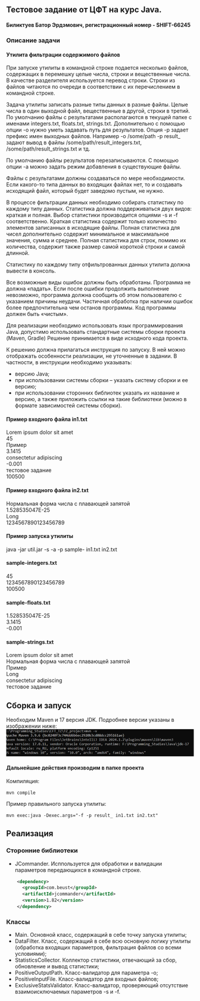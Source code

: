 ## Тестовое задание от ЦФТ на курс Java.
#### Биликтуев Батор Эрдэмович, регистрационный номер - SHIFT-66245

### Описание задачи 
#### Утилита фильтрации содержимого файлов

При запуске утилиты в командной строке подается несколько файлов, содержащих в
перемешку целые числа, строки и вещественные числа. В качестве разделителя
используется перевод строки. Строки из файлов читаются по очереди в соответствии с их
перечислением в командной строке.

Задача утилиты записать разные типы данных в разные файлы. Целые числа в один
выходной файл, вещественные в другой, строки в третий. По умолчанию файлы с
результатами располагаются в текущей папке с именами integers.txt, floats.txt, strings.txt.
Дополнительно с помощью опции -o нужно уметь задавать путь для результатов. Опция -p
задает префикс имен выходных файлов. Например -o /some/path -p result_ задают вывод в
файлы /some/path/result_integers.txt, /some/path/result_strings.txt и тд.

По умолчанию файлы результатов перезаписываются. С помощью опции -a можно задать
режим добавления в существующие файлы.

Файлы с результатами должны создаваться по мере необходимости. Если какого-то типа
данных во входящих файлах нет, то и создавать исходящий файл, который будет заведомо
пустым, не нужно.

В процессе фильтрации данных необходимо собирать статистику по каждому типу данных.
Статистика должна поддерживаться двух видов: краткая и полная. Выбор статистики
производится опциями -s и -f соответственно. Краткая статистика содержит только
количество элементов записанных в исходящие файлы. Полная статистика для чисел
дополнительно содержит минимальное и максимальное значения, сумма и среднее.
Полная статистика для строк, помимо их количества, содержит также размер самой
короткой строки и самой длинной.

Статистику по каждому типу отфильтрованных данных утилита должна вывести в консоль. 

Все возможные виды ошибок должны быть обработаны. Программа не должна «падать».
Если после ошибки продолжить выполнение невозможно, программа должна сообщить об
этом пользователю с указанием причины неудачи. Частичная обработка при наличии
ошибок более предпочтительна чем останов программы. Код программы должен быть
«чистым». 

Для реализации необходимо использовать язык программирования Java, допустимо
использовать стандартные системы сборки проекта (Maven, Gradle)
Решение принимается в виде исходного кода проекта.

К решению должна прилагаться инструкция по запуску. В ней можно отображать
особенности реализации, не уточненные в задании. В частности, в инструкции необходимо
указывать:
<ul>
  <li>версию Java;</li>
  <li>при использовании системы сборки – указать систему сборки и ее версию;</li>
  <li>при использовании сторонних библиотек указать их название и версию, а также
приложить ссылки на такие библиотеки (можно в формате зависимостей системы
сборки).</li>
</ul>

#### Пример входного файла in1.txt
Lorem ipsum dolor sit amet <br/>
45 <br/>
Пример <br/>
3.1415 <br/>
consectetur adipiscing <br/>
-0.001 <br/>
тестовое задание <br/>
100500<br/>

#### Пример входного файла in2.txt
Нормальная форма числа с плавающей запятой <br/>
1.528535047E-25 <br/>
Long <br/>
1234567890123456789 <br/>

#### Пример запуска утилиты
java -jar util.jar -s -a -p sample- in1.txt in2.txt

#### sample-integers.txt
45 <br/>
1234567890123456789 <br/>
100500 <br/>

#### sample-floats.txt
1.528535047E-25 <br/>
3.1415 <br/>
-0.001 <br/>

#### sample-strings.txt
Lorem ipsum dolor sit amet <br/>
Нормальная форма числа с плавающей запятой <br/>
Пример <br/>
Long <br/>
consectetur adipiscing <br/>
тестовое задание <br/>

## Сборка и запуск
Необходим Maven и 17 версия JDK. Подробнее версии указаны в изображении ниже:
![img.png](readme_imgs/img.png)
#### Дальнейшие действия производим в папке проекта <br>
Компиляция:
```
mvn compile
```
Пример правильного запуска утилиты:
```
mvn exec:java -Dexec.args="-f -p result_ in1.txt in2.txt"
```

## Реализация
### Сторонние библиотеки

- JCommander. Исппользуется для обработки и валидации параметров передающихся
в командной строке. 
```xml
    <dependency>
      <groupId>com.beust</groupId>
      <artifactId>jcommander</artifactId>
      <version>1.82</version>
    </dependency>
```

### Классы

- Main. Основной класс, содержащий в себе точку запуска утилиты;
- DataFilter. Класс, содержащий в себе всю основную логику утилиты 
(обработка входящих параметров, фильтрация файлов со всеми условиями);
- StatisticsCollector. Коллектор статистики, отвечающий за сбор, обновление и вывод
статистики;
- PositiveOutputPath. Класс-валидатор для параметра -o;
- PositiveInputFile. Класс-валидатор для входных файлов;
- ExclusiveStatsValidator. Класс-валидатор, проверяющий отсутствие взаимоисключаемых
параметров -s и -f.

